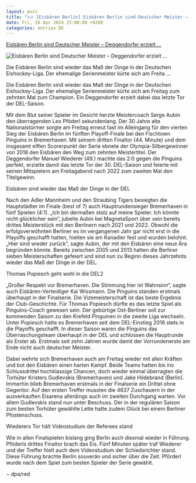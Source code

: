 ```yaml
---
layout: post
title: "🔥🔥 [Eisbären Berlin] Eisbären Berlin sind Deutscher Meister – Deggendorfer erzielt ..."
date: Fri, 26 Apr 2024 23:00:00 +0200
categories: entries DE
---
```

[Eisbären Berlin sind Deutscher Meister – Deggendorfer erzielt ...](https://www.pnp.de/lokales/landkreis-deggendorf/eisbaeren-berlin-sind-wieder-deutscher-meister-ein-deggendorfer-erzielt-letztes-tor-der-del-saison-15930303)

![Eisbären Berlin sind Deutscher Meister – Deggendorfer erzielt ...](https://img.pnp.de/ezplatform/images/6/4/5/8/337278546-6-ger-DE/f1ae5d97579b-29-115375888.jpg)

Die Eisbären Berlin sind wieder das Maß der Dinge in der Deutschen Eishockey-Liga. Der ehemalige Serienmeister kürte sich am Freita ...

Die Eisbären Berlin sind wieder das Maß der Dinge in der Deutschen Eishockey-Liga. Der ehemalige Serienmeister kürte sich am Freitag zum zehnten Mal zum Champion. Ein Deggendorfer erzielt dabei das letzte Tor der DEL-Saison.









Mit dem Blut seiner Spieler im Gesicht herzte Meistercoach Serge Aubin den überragenden Leo Pföderl sekundenlang. Der 30 Jahre alte Nationalstürmer sorgte am Freitag erneut fast im Alleingang für den vierten Sieg der Eisbären Berlin im fünften Playoff-Finale bei den Fischtown Pinguins in Bremerhaven. Mit seinem dritten Finaltor (44. Minute) und dem insgesamt elften Scorerpunkt der Serie ebnete der Olympia-Silbergewinner von 2018 den Eisbären den Weg zum zehnten Meistertitel. Der Deggendorfer Manuel Wiederer (49.) machte das 2:0 gegen die Pinguins perfekt, erzielte damit das letzte Tor der 30. DEL-Saison und feierte mit seinen Mitspielern am Freitagabend nach 2022 zum zweiten Mal den Titelgewinn.





Eisbären sind wieder das Maß der Dinge in der DEL





Nach den Adler Mannheim und den Straubing Tigers besiegten die Hauptstädter im Finale (best of 7) auch Hauptrundensieger Bremerhaven in fünf Spielen (4:1). „Ich bin dermaßen stolz auf meine Spieler. Ich könnte nicht glücklicher sein“, jubelte Aubin bei MagnetaSport über sein bereits drittes Meisterstück mit den Berlinern nach 2021 und 2022. Obwohl die erfolgsverwöhnten Berliner es im vergangenen Jahr gar nicht erst in die Playoffs geschafft hatten, hielten sie am Kanadier fest und wurden belohnt. „Hier sind wieder zurück“, sagte Aubin, der mit den Eisbären eine neue Ära begründen könnte. Bereits zwischen 2005 und 2013 hatten die Berliner sieben Meisterschaften gefeiert und sind nun zu Beginn dieses Jahrzehnts wieder das Maß der Dinge in der DEL.





Thomas Popiesch geht wohl in die DEL2





„Großer Respekt vor Bremerhaven. Die Stimmung hier ist Wahnsinn“, sagte auch Eisbären-Verteidiger Kai Wissmann. Die Pinguins standen erstmals überhaupt in der Finalserie. Die Vizemeisterschaft ist das beste Ergebnis der Club-Geschichte. Für Thomas Popiesch dürfte es das letzte Spiel als Pinguins-Coach gewesen sein. Der gebürtige Ost-Berliner soll zur kommenden Saison zu den Krefeld Pinguinen in die zweite Liga wechseln. Unter Popiesch hatte es Bremerhaven seit dem DEL-Einstieg 2016 stets in die Playoffs geschafft. In dieser Saison waren die Pinguins das Überraschungsteam überhaupt in der DEL und schlossen die Hauptrunde als Erster ab. Erstmals seit zehn Jahren wurde damit der Vorrundenerste am Ende nicht auch deutscher Meister.



Dabei wehrte sich Bremerhaven auch am Freitag wieder mit allen Kräften und bot den Eisbären einen harten Kampf. Beide Teams hatten bis ins Schlussdrittel hochklassige Chancen, doch wieder einmal überragten die Torhüter Kristers Gudlevskis (Bremerhaven) und Jake Hildebrand (Berlin). Immerhin blieb Bremerhaven erstmals in der Finalserie ein Drittel ohne Gegentor. Auf den ersten Treffer mussten die 4637 Zuschauern in der ausverkauften Eisarena allerdings auch im zweiten Durchgang warten. Vor allem Gudlevskis stand nun unter Beschuss. Der in der regulären Saison zum besten Torhüter gewählte Lette hatte zudem Glück bei einem Berliner Pfostenschuss.





Wiederers Tor hält Videostudium der Referees stand





Wie in allen Finalspielen bislang ging Berlin auch diesmal wieder in Führung. Pföderls drittes Finaltor brach das Eis. Fünf Minuten später traf Wiederer und der Treffer hielt auch dem Videostudium der Schiedsrichter stand. Diese Führung brachte Berlin souverän und sicher über die Zeit. Pförderl wurde nach dem Spiel zum besten Spieler der Serie gewählt.

− dpa/red

